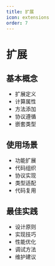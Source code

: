 ```yaml
---
title: 扩展
icon: extensions
order: 7
---
```


# 扩展

## 基本概念
- 扩展定义
- 计算属性
- 方法添加
- 协议遵循
- 嵌套类型

## 使用场景
- 功能扩展
- 代码组织
- 协议实现
- 类型适配
- 代码复用

## 最佳实践
- 设计原则
- 实现技巧
- 性能优化
- 调试方法
- 维护建议
